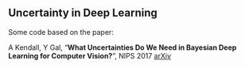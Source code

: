 ## Uncertainty in Deep Learning
Some code based on the paper:

A Kendall, Y Gal, “**What Uncertainties Do We Need in Bayesian Deep Learning for Computer Vision?**”, NIPS 2017 [arXiv](https://arxiv.org/abs/1703.04977)

